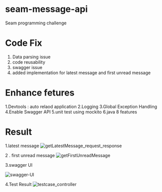 # seam-message-api
Seam programming challenge

# Code Fix
1. Data parsing issue
2. code reusability
3. swagger issue
4. added implementation for latest message and first unread message

# Enhance fetures
1.Devtools : auto relaod application
2.Logging
3.Global Exception Handling
4.Enable Swagger API
5.unit test  using mockito
6.java 8 features

# Result 

1.latest message 
![getLatestMessage_request_response](https://user-images.githubusercontent.com/25712816/55212434-ba021400-5215-11e9-80a9-5f0ae7e3d42d.PNG)


2 . first unread message 
![getFirstUnreadMessage](https://user-images.githubusercontent.com/25712816/55212395-96d76480-5215-11e9-97c3-7dea24c4997f.PNG)


3.swagger UI

![swagger-UI](https://user-images.githubusercontent.com/25712816/55212458-ce461100-5215-11e9-973c-517784420524.PNG)

4.Test Result
![testcase_controller](https://user-images.githubusercontent.com/25712816/55212480-e6b62b80-5215-11e9-8665-c04d4f4b94b2.PNG)
